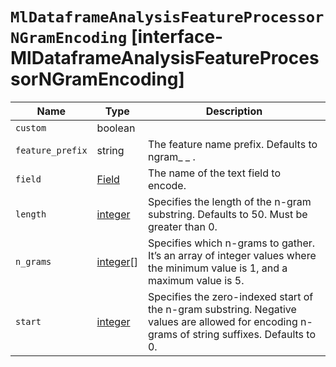# `MlDataframeAnalysisFeatureProcessorNGramEncoding` [interface-MlDataframeAnalysisFeatureProcessorNGramEncoding]

| Name | Type | Description |
| - | - | - |
| `custom` | boolean | &nbsp; |
| `feature_prefix` | string | The feature name prefix. Defaults to ngram_ _ . |
| `field` | [Field](./Field.md) | The name of the text field to encode. |
| `length` | [integer](./integer.md) | Specifies the length of the n-gram substring. Defaults to 50. Must be greater than 0. |
| `n_grams` | [integer](./integer.md)[] | Specifies which n-grams to gather. It’s an array of integer values where the minimum value is 1, and a maximum value is 5. |
| `start` | [integer](./integer.md) | Specifies the zero-indexed start of the n-gram substring. Negative values are allowed for encoding n-grams of string suffixes. Defaults to 0. |
